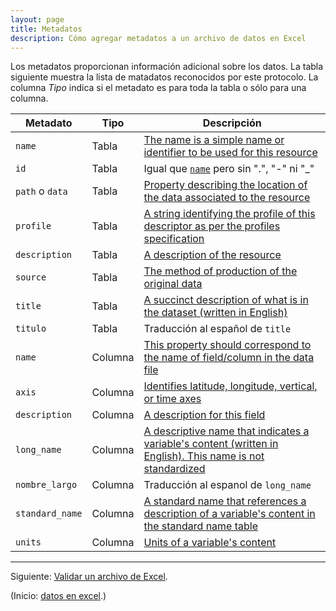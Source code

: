 ```yaml
---
layout: page
title: Metadatos
description: Cómo agregar metadatos a un archivo de datos en Excel
---
```


Los metadatos proporcionan información adicional sobre los datos. La tabla siguiente muestra la lista de matadatos reconocidos por este protocolo. La columna _Tipo_ indica si el metadato es para toda la tabla o sólo para una columna.

Metadato           | Tipo    | Descripción
-------------------|---------|-------------
`name`             | Tabla   | [The name is a simple name or identifier to be used for this resource](http://specs.frictionlessdata.io/data-resource/#name)
`id`               | Tabla   | Igual que [`name`](http://specs.frictionlessdata.io/data-resource/#name) pero sin ".", "-" ni "_"
`path` o `data`    | Tabla   | [Property describing the location of the data associated to the resource](http://specs.frictionlessdata.io/data-resource/#data-location)
`profile`          | Tabla   | [A string identifying the profile of this descriptor as per the profiles specification](http://specs.frictionlessdata.io/profiles/)
`description`      | Tabla   | [A description of the resource](http://specs.frictionlessdata.io/data-resource/#optional-properties)
`source`           | Tabla   | [The method of production of the original data](http://cfconventions.org/cf-conventions/cf-conventions.html#description-of-file-contents)
`title`            | Tabla   | [A succinct description of what is in the dataset (written in English)](http://www.unidata.ucar.edu/netcdf/docs/netcdf.html#Attribute-Conventions)
`titulo`           | Tabla   | Traducción al español de `title`
`name`             | Columna | [This property should correspond to the name of field/column in the data file](http://specs.frictionlessdata.io/table-schema/#name)
`axis`             | Columna | [Identifies latitude, longitude, vertical, or time axes](http://cfconventions.org/cf-conventions/cf-conventions.html#coordinate-types)
`description`      | Columna | [A description for this field](http://specs.frictionlessdata.io/table-schema/#description)
`long_name`        | Columna | [A descriptive name that indicates a variable's content (written in English). This name is not standardized ](http://cfconventions.org/cf-conventions/cf-conventions.html#long-name)
`nombre_largo`     | Columna | Traducción al espanol de `long_name`
`standard_name`    | Columna | [A standard name that references a description of a variable's content in the standard name table](http://cfconventions.org/standard-names.html)
`units`            | Columna | [Units of a variable's content](http://www.unidata.ucar.edu/software/udunits/udunits.txt)

---

Siguiente: [Validar un archivo de Excel](validacion.html).

(Inicio: [datos en excel](../index.html).)